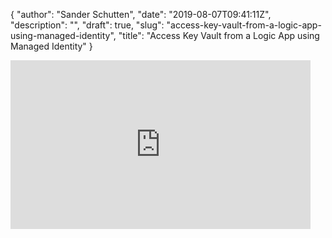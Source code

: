 {
  "author": "Sander Schutten",
  "date": "2019-08-07T09:41:11Z",
  "description": "",
  "draft": true,
  "slug": "access-key-vault-from-a-logic-app-using-managed-identity",
  "title": "Access Key Vault from a Logic App using Managed Identity"
}


<iframe width="480" height="270" src="https://www.youtube.com/embed/5gCRBBQVkCU?feature=oembed" frameborder="0" allow="accelerometer; autoplay; encrypted-media; gyroscope; picture-in-picture" allowfullscreen></iframe>



